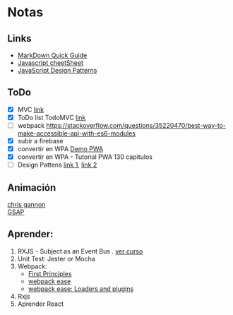 # Notas 

## Links
- [MarkDown Quick Guide](https://www.markdownguide.org/basic-syntax/)
- [Javascript cheetSheet](http://overapi.com/javascript)
- [JavaScript Design Patterns](https://github.com/Badacadabra/JavaScript-Design-Patterns)

## ToDo

- [x] MVC [link](https://www.awwwards.com/build-a-simple-javascript-app-the-mvc-way.html)  
- [x] ToDo list  TodoMVC  [link](https://github.com/tastejs/todomvc/tree/master/examples)  
- [ ] webpack https://stackoverflow.com/questions/35220470/best-way-to-make-accessible-api-with-es6-modules  
- [x] subir a firebase  
- [x] convertir en WPA [Demo PWA](https://github.com/gokulkrishh/demo-progressive-web-app)  
- [x] convertir en WPA - Tutorial PWA 130 capitulos  
- [ ] Design Pattens [link 1](https://classroom.udacity.com/courses/ud989), [link 2](https://github.com/Badacadabra/JavaScript-Design-Patterns)

## Animación
[chris gannon](https://gannon.tv/)  
[GSAP](https://greensock.com/)  

## Aprender:

1. RXJS - Subject as an Event Bus . [ver curso](https://egghead.io/lessons/rxjs-using-a-subject-as-an-event-bus)
1. Unit Test: Jester or Mocha 
1. Webpack: 
	- [First Principles](https://www.youtube.com/watch?v=WQue1AN93YU)
	- [webpack ease ](https://medium.com/@aganglada/webpack-is-easy-44fef4619a06)
	- [webpack ease: Loaders and plugins](https://medium.com/@aganglada/webpack-is-easy-loaders-and-plugins-7bddd166c652)
1. Rxjs
1. Aprender React
